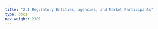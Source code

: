 ```yaml
---
title: "2.1 Regulatory Entities, Agencies, and Market Participants"
type: docs
nav_weight: 2100
---
```

